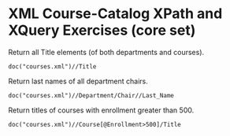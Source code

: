 # XML Course-Catalog XPath and XQuery Exercises (core set)

Return all Title elements (of both departments and courses).
```
doc("courses.xml")//Title
```

Return last names of all department chairs.
```
doc("courses.xml")//Department/Chair//Last_Name
```

Return titles of courses with enrollment greater than 500.
```
doc("courses.xml")//Course[@Enrollment>500]/Title
```
